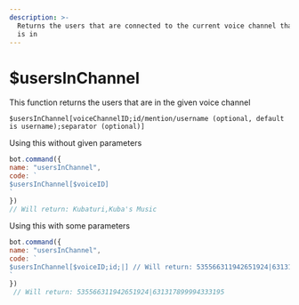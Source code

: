 ```yaml
---
description: >-
  Returns the users that are connected to the current voice channel that the bot
  is in
---
```


# $usersInChannel

This function returns the users that are in the given voice channel

```text
$usersInChannel[voiceChannelID;id/mention/username (optional, default is username);separator (optional)]
```

Using this without given parameters

```javascript
bot.command({
name: "usersInChannel",
code: `
$usersInChannel[$voiceID] 
`
})
// Will return: Kubaturi,Kuba's Music
```

Using this with some parameters

```javascript
bot.command({
name: "usersInChannel",
code: `
$usersInChannel[$voiceID;id;|] // Will return: 535566311942651924|631317899994333195
`
})
 // Will return: 535566311942651924|631317899994333195
```

